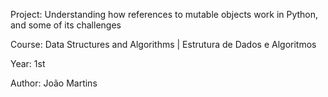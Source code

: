 
Project: Understanding how references to mutable objects work in Python, and some of its challenges

Course: Data Structures and Algorithms | Estrutura de Dados e Algoritmos

Year: 1st

Author:
  João Martins

